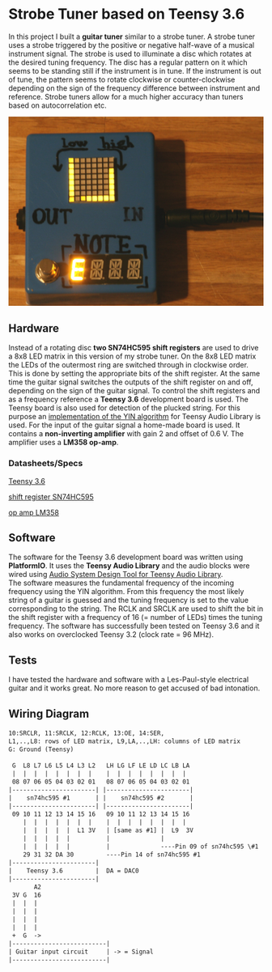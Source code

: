 # Strobe Tuner based on Teensy 3.6

In this project I built a **guitar tuner** similar to a strobe tuner. A strobe tuner uses a strobe triggered by the positive or negative half-wave of a musical instrument signal. The strobe is used to illuminate a disc which rotates at the desired tuning frequency. The disc has a regular pattern on it which seems to be standing still if the instrument is in tune. If the instrument is out of tune, the pattern seems to rotate clockwise or counter-clockwise depending on the sign of the frequency difference between instrument and reference. Strobe tuners allow for a much higher accuracy than tuners based on autocorrelation etc.

![image of strobe tuner](https://raw.githubusercontent.com/benjaminbecker/StrobeTuner_V2/master/pics/strobe_tuner_prototype.JPG)



## Hardware
Instead of a rotating disc **two SN74HC595 shift registers** are used to drive a 8x8 LED matrix in this version of my strobe tuner. On the 8x8 LED matrix the LEDs of the outermost ring are switched through in clockwise order. This is done by setting the appropriate bits of the shift register. At the same time the guitar signal switches the outputs of the shift register on and off, depending on the sign of the guitar signal.
To control the shift registers and as a frequency reference a **Teensy 3.6** development board is used. The Teensy board is also used for detection of the plucked string. For this purpose an [implementation of the YIN algorithm](https://github.com/duff2013/AudioTuner) for Teensy Audio Library is used.
For the input of the guitar signal a home-made board is used. It contains a **non-inverting amplifier** with gain 2 and offset of 0.6 V. The amplifier uses a **LM358 op-amp**.

### Datasheets/Specs
[Teensy 3.6](https://www.pjrc.com/teensy/techspecs.html)  

[shift register SN74HC595](http://www.ti.com/lit/ds/symlink/sn74hc595.pdf)  

[op amp LM358](http://www.ti.com/lit/ds/symlink/lm158-n.pdf)  

## Software
The software for the Teensy 3.6 development board was written using **PlatformIO**. It uses the **Teensy Audio Library** and the audio blocks were wired using [Audio System Design Tool for Teensy Audio Library](https://www.pjrc.com/teensy/gui/index.html).  
The software measures the fundamental frequency of the incoming frequency using the YIN algorithm. From this frequency the most likely string of a guitar is guessed and the tuning frequency is set to the value corresponding to the string. The RCLK and SRCLK are used to shift the bit in the shift register with a frequency of 16 (= number of LEDs) times the tuning frequency.
The software has successfully been tested on Teensy 3.6 and it also works on overclocked Teensy 3.2 (clock rate = 96 MHz).

## Tests
I have tested the hardware and software with a Les-Paul-style electrical guitar and it works great. No more reason to get accused of bad intonation.


## Wiring Diagram

```  
10:SRCLR, 11:SRCLK, 12:RCLK, 13:OE, 14:SER,  
L1,..,L8: rows of LED matrix, L9,LA,..,LH: columns of LED matrix  
G: Ground (Teensy)  

 G  L8 L7 L6 L5 L4 L3 L2   LH LG LF LE LD LC LB LA                   
 |  |  |  |  |  |  |  |    |  |  |  |  |  |  |  |  
 08 07 06 05 04 03 02 01   08 07 06 05 04 03 02 01  
|-----------------------| |-----------------------|  
|    sn74hc595 #1       | |    sn74hc595 #2       |  
|-----------------------| |-----------------------|  
 09 10 11 12 13 14 15 16   09 10 11 12 13 14 15 16  
    |  |  |  |  |  |  |    |  |  |  |  |  |  |  |  
    |  |  |  |  |  L1 3V   | [same as #1] |  L9  3V  
    |  |  |  |  |          |              |  
    |  |  |  |  |          |              ----Pin 09 of sn74hc595 \#1  
    29 31 32 DA 30         ----Pin 14 of sn74hc595 #1  
|-----------------------|  
|    Teensy 3.6         |  DA = DAC0  
|-----------------------|  
       A2  
 3V G  16  
 |  |  |  
 |  |  |  
 |  |  |  
 |  |  |  
 +  G  ->  
|--------------------------|  
| Guitar input circuit     | -> = Signal  
|--------------------------|  
```

